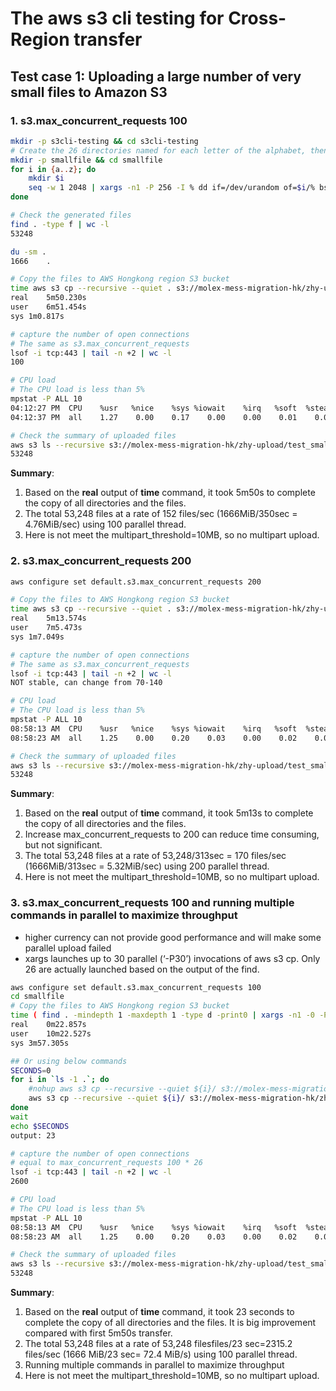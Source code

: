 # The aws s3 cli testing for Cross-Region transfer
## Test case 1: Uploading a large number of very small files to Amazon S3
### 1. s3.max_concurrent_requests 100
```bash
mkdir -p s3cli-testing && cd s3cli-testing
# Create the 26 directories named for each letter of the alphabet, then create 2048 files containing 32K of pseudo-random content in each
mkdir -p smallfile && cd smallfile
for i in {a..z}; do
    mkdir $i
    seq -w 1 2048 | xargs -n1 -P 256 -I % dd if=/dev/urandom of=$i/% bs=32k count=1
done

# Check the generated files
find . -type f | wc -l
53248

du -sm .
1666	.

# Copy the files to AWS Hongkong region S3 bucket
time aws s3 cp --recursive --quiet . s3://molex-mess-migration-hk/zhy-upload/test_smallfiles/ --region ap-east-1
real	5m50.230s
user	6m51.454s
sys	1m0.817s

# capture the number of open connections
# The same as s3.max_concurrent_requests
lsof -i tcp:443 | tail -n +2 | wc -l
100

# CPU load
# The CPU load is less than 5%
mpstat -P ALL 10
04:12:27 PM  CPU    %usr   %nice    %sys %iowait    %irq   %soft  %steal  %guest  %gnice   %idle
04:12:37 PM  all    1.27    0.00    0.17    0.00    0.00    0.01    0.00    0.00    0.00   98.55

# Check the summary of uploaded files
aws s3 ls --recursive s3://molex-mess-migration-hk/zhy-upload/test_smallfiles/ --region ap-east-1 | wc -l
53248
```

**Summary**:
1. Based on the **real** output of **time** command, it took 5m50s to complete the copy of all directories and the files.
2. The total 53,248 files at a rate of 152 files/sec (1666MiB/350sec = 4.76MiB/sec) using 100 parallel thread. 
3. Here is not meet the multipart_threshold=10MB, so no multipart upload.

### 2. s3.max_concurrent_requests 200
```bash
aws configure set default.s3.max_concurrent_requests 200

# Copy the files to AWS Hongkong region S3 bucket
time aws s3 cp --recursive --quiet . s3://molex-mess-migration-hk/zhy-upload/test_smallfiles/ --region ap-east-1
real	5m13.574s
user	7m5.473s
sys	1m7.049s

# capture the number of open connections
# The same as s3.max_concurrent_requests
lsof -i tcp:443 | tail -n +2 | wc -l
NOT stable, can change from 70-140

# CPU load
# The CPU load is less than 5%
mpstat -P ALL 10
08:58:13 AM  CPU    %usr   %nice    %sys %iowait    %irq   %soft  %steal  %guest  %gnice   %idle
08:58:23 AM  all    1.25    0.00    0.20    0.03    0.00    0.02    0.00    0.00    0.00   98.51

# Check the summary of uploaded files
aws s3 ls --recursive s3://molex-mess-migration-hk/zhy-upload/test_smallfiles/ --region ap-east-1 | wc -l
53248
```
**Summary**:
1. Based on the **real** output of **time** command, it took 5m13s to complete the copy of all directories and the files.
2. Increase max_concurrent_requests to 200 can reduce time consuming, but not significant. 
3. The total 53,248 files at a rate of 53,248/313sec = 170 files/sec (1666MiB/313sec = 5.32MiB/sec) using 200 parallel thread. 
4. Here is not meet the multipart_threshold=10MB, so no multipart upload.

### 3. s3.max_concurrent_requests 100 and running multiple commands in parallel to maximize throughput
- higher currency can not provide good performance and will make some parallel upload failed
- xargs launches up to 30 parallel (‘-P30’) invocations of aws s3 cp. Only 26 are actually launched based on the output of the find.

```bash
aws configure set default.s3.max_concurrent_requests 100
cd smallfile
# Copy the files to AWS Hongkong region S3 bucket
time ( find . -mindepth 1 -maxdepth 1 -type d -print0 | xargs -n1 -0 -P30 -I {} aws s3 cp --recursive --quiet {}/ s3://molex-mess-migration-hk/zhy-upload/test_smallfiles/{}/ --region ap-east-1 )
real	0m22.857s
user	10m22.527s
sys	3m57.305s

## Or using below commands
SECONDS=0
for i in `ls -1 .`; do 
    #nohup aws s3 cp --recursive --quiet ${i}/ s3://molex-mess-migration-hk/zhy-upload/test_smallfiles/ --region ap-east-1 &
    aws s3 cp --recursive --quiet ${i}/ s3://molex-mess-migration-hk/zhy-upload/test_smallfiles/${i}/ --region ap-east-1 &
done
wait
echo $SECONDS
output: 23

# capture the number of open connections
# equal to max_concurrent_requests 100 * 26
lsof -i tcp:443 | tail -n +2 | wc -l
2600

# CPU load
# The CPU load is less than 5%
mpstat -P ALL 10
08:58:13 AM  CPU    %usr   %nice    %sys %iowait    %irq   %soft  %steal  %guest  %gnice   %idle
08:58:23 AM  all    1.25    0.00    0.20    0.03    0.00    0.02    0.00    0.00    0.00   98.51

# Check the summary of uploaded files
aws s3 ls --recursive s3://molex-mess-migration-hk/zhy-upload/test_smallfiles/ --region ap-east-1 | wc -l
53248
```
**Summary**:
1. Based on the **real** output of **time** command, it took 23 seconds to complete the copy of all directories and the files. It is big improvement compared with first 5m50s transfer.
2. The total 53,248 files at a rate of 53,248 filesfiles/23 sec=2315.2 files/sec (1666 MiB/23 sec= 72.4 MiB/s) using 100 parallel thread. 
3. Running multiple commands in parallel to maximize throughput
4. Here is not meet the multipart_threshold=10MB, so no multipart upload.

